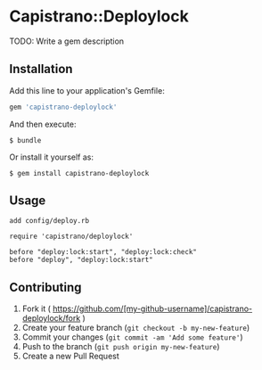 # Capistrano::Deploylock

TODO: Write a gem description

## Installation

Add this line to your application's Gemfile:

```ruby
gem 'capistrano-deploylock'
```

And then execute:

    $ bundle

Or install it yourself as:

    $ gem install capistrano-deploylock

## Usage

    add config/deploy.rb

    require 'capistrano/deploylock'

~~~
before "deploy:lock:start", "deploy:lock:check"
before "deploy", "deploy:lock:start"
~~~

## Contributing

1. Fork it ( https://github.com/[my-github-username]/capistrano-deploylock/fork )
2. Create your feature branch (`git checkout -b my-new-feature`)
3. Commit your changes (`git commit -am 'Add some feature'`)
4. Push to the branch (`git push origin my-new-feature`)
5. Create a new Pull Request
